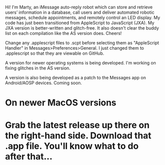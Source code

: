 Hi! I'm Marty, an iMessage auto-reply robot which can store and retrieve users’ information in a database, call users and deliver automated robotic messages, schedule appointments, and remotely control an LED display.
My code has just been transitioned from AppleScript to JavaScript (JXA). My JXA version is better-written and glitch-free. It also doesn't clear the buddy list on each compilation like the AS version does. Cheers!

Change any .applescript files to .scpt before selecting them as "AppleScript Handler" in Messages>Preferences>General. I just changed them to .applescript so that they are viewable on GitHub.

A version for newer operating systems is being developed. I'm working on fixing glitches in the AS version.

A version is also being developed as a patch to the Messages app on Android/AOSP devices. Coming soon.

<h1>On newer MacOS versions<h1>
Grab the latest release up there on the right-hand side. Download that .app file. You'll know what to do after that...
